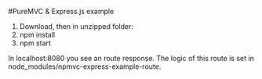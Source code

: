 #PureMVC & Express.js example

1) Download, then in unzipped folder:
2) npm install
3) npm start

In localhost:8080 you see an route response. The logic of this route is set in node_modules/npmvc-express-example-route.